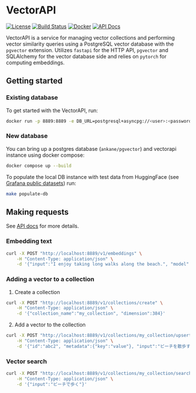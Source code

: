 # VectorAPI

[![License](https://img.shields.io/github/license/grafana/vectorapi)](LICENSE)
[![Build Status](https://drone.grafana.net/api/badges/grafana/vectorapi/status.svg)](https://drone.grafana.net/grafana/vectorapi)
[![Docker](https://img.shields.io/docker/v/grafana/vectorapi?logo=docker)](https://hub.docker.com/r/grafana/vectorapi/tags)
[![API Docs](https://img.shields.io/badge/docs-api-blue)](https://grafana.github.io/vectorapi/)

VectorAPI is a service for managing vector collections and performing vector similarity queries using a PostgreSQL vector database with the `pgvector` extension. Utilizes `fastapi` for the HTTP API, `pgvector` and SQLAlchemy for the vector database side and relies on `pytorch` for computing embeddings.

## Getting started

### Existing database

To get started with the VectorAPI, run:

```sh
docker run -p 8889:8889 -e DB_URL=postgresql+asyncpg://<user>:<password>@<host>:<port>/<dbname> grafana/vectorapi
```

### New database

You can bring up a postgres database (`ankane/pgvector`) and vectorapi instance using docker compose:

```sh
docker compose up --build
```

To populate the local DB instance with test data from HuggingFace (see [Grafana public datasets](https://huggingface.co/grafanalabs)) run:

```sh
make populate-db
```

## Making requests

See [API docs](https://grafana.github.io/vectorapi/) for more details.

### Embedding text

```sh
curl -X POST "http://localhost:8889/v1/embeddings" \
    -H "Content-Type: application/json" \
    -d '{"input":"I enjoy taking long walks along the beach.", "model":"BAAI/bge-small-en-v1.5"}'
```

### Adding a vector to a collection

1. Create a collection

```sh
curl -X POST "http://localhost:8889/v1/collections/create" \
    -H "Content-Type: application/json" \
    -d '{"collection_name":"my_collection", "dimension":384}'
```

2. Add a vector to the collection

```sh
curl -X POST "http://localhost:8889/v1/collections/my_collection/upsert" \
    -H "Content-Type: application/json" \
    -d '{"id":"abc2", "metadata":{"key":"value"}, "input":"ビーチを散歩するのが好きなんだ。"}'
```

### Vector search

```sh
curl -X POST "http://localhost:8889/v1/collections/my_collection/search" \
    -H "Content-Type: application/json" \
    -d '{"input":"ビーチで歩く"}'
```
